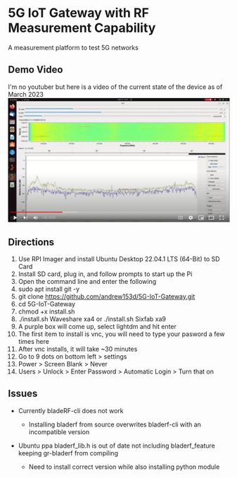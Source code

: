 # 5G IoT Gateway with RF Measurement Capability
A measurement platform to test 5G networks

## Demo Video
I'm no youtuber but here is a video of the current state of the device as of March 2023
[![5G Demo](media/screenshot_youtube.png)](https://youtu.be/Gw4qhBvPAFY)

## Directions
1. Use RPI Imager and install Ubuntu Desktop 22.04.1 LTS (64-Bit) to SD Card
2. Install SD card, plug in, and follow prompts to start up the Pi
3. Open the command line and enter the following
4. sudo apt install git -y
5. git clone https://github.com/andrew153d/5G-IoT-Gateway.git
6. cd 5G-IoT-Gateway
7. chmod +x install.sh
8. ./install.sh Waveshare xa4 or ./install.sh Sixfab xa9 
9. A purple box will come up, select lightdm and hit enter
10. The first item to install is vnc, you will need to type your pasword a few times here
11. After vnc installs, it will take ~30 minutes
12. Go to 9 dots on bottom left > settings
13. Power > Screen Blank > Never
17. Users > Unlock > Enter Password > Automatic Login > Turn that on


## Issues
* Currently bladeRF-cli does not work
  * Installing bladerf from source overwrites bladerf-cli with an incompatible version

* Ubuntu ppa bladerf_lib.h is out of date not including bladerf_feature keeping gr-bladerf from compiling
  * Need to install correct version while also installing python module
